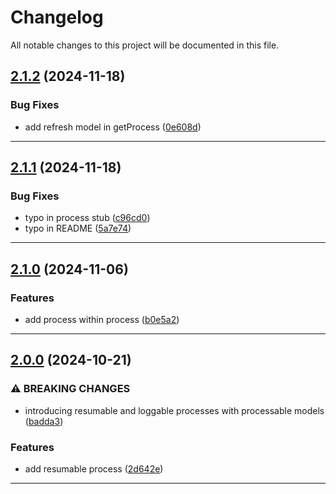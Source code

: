 # Changelog
All notable changes to this project will be documented in this file.
 
## [2.1.2](https://github.com/iBroStudio/laravel-piped-tasks/compare/v2.1.1...HEAD) (2024-11-18)
### Bug Fixes
* add refresh model in getProcess ([0e608d](https://github.com/iBroStudio/laravel-piped-tasks/commit/0e608d69d4851f8182158fd0f36dc479b08c394d))

---

## [2.1.1](https://github.com/iBroStudio/laravel-piped-tasks/compare/v2.1.0...HEAD) (2024-11-18)
### Bug Fixes
* typo in process stub ([c96cd0](https://github.com/iBroStudio/laravel-piped-tasks/commit/c96cd0f01509298ab7d93502d2f3925e41695119))
* typo in README ([5a7e74](https://github.com/iBroStudio/laravel-piped-tasks/commit/5a7e748337083600133f53f71220f110e92ab58d))

---

## [2.1.0](https://github.com/iBroStudio/laravel-piped-tasks/compare/v2.0.0...HEAD) (2024-11-06)
### Features
* add process within process ([b0e5a2](https://github.com/iBroStudio/laravel-piped-tasks/commit/b0e5a2e2d3cca066d6d2a53176eb133e7e90927e))

---

## [2.0.0](https://github.com/iBroStudio/laravel-piped-tasks/compare/v1.3.2...HEAD) (2024-10-21)
### ⚠ BREAKING CHANGES
* introducing resumable and loggable processes with processable models ([badda3](https://github.com/iBroStudio/laravel-piped-tasks/commit/badda3e801ee55661432d8c03e7da5c85c7f99d2))
### Features
* add resumable process ([2d642e](https://github.com/iBroStudio/laravel-piped-tasks/commit/2d642e05846eb29a0b44a5f4675b4aa38661a7ba))

---
